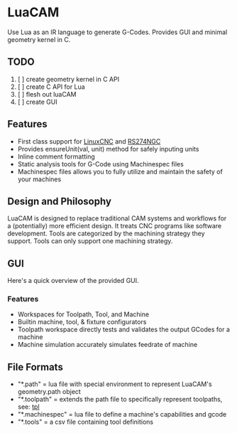
# LuaCAM
Use Lua as an IR language to generate G-Codes.
Provides GUI and minimal geometry kernel in C.

## TODO
1. [ ] create geometry kernel in C API
2. [ ] create C API for Lua
3. [ ] flesh out luaCAM
4. [ ] create GUI


## Features
- First class support for [LinuxCNC](https://linuxcnc.org/docs/html/gcode/) and [RS274NGC](https://www.nist.gov/publications/nist-rs274ngc-interpreter-version-3)
- Provides ensureUnit(val, unit) method for safely inputing units
- Inline comment formatting
- Static analysis tools for G-Code using Machinespec files
- Machinespec files allows you to fully utilize and maintain the safety of your machines


## Design and Philosophy
LuaCAM is designed to replace traditional CAM systems and workflows for a (potentially) more efficient design.
It treats CNC programs like software development.
Tools are categorized by the machining strategy they support. Tools can only support one machining strategy.


## GUI
Here's a quick overview of the provided GUI.

### Features
- Workspaces for Toolpath, Tool, and Machine
- Builtin machine, tool, & fixture configurators
- Toolpath workspace directly tests and validates the output GCodes for a machine
- Machine simulation accurately simulates feedrate of machine

## File Formats
- "*.path" = lua file with special environment to represent LuaCAM's geometry.path object
- "*.toolpath" = extends the path file to specifically represent toolpaths, see: [tpl](https://tplang.org/)
- "*.machinespec" = lua file to define a machine's capabilities and gcode
- "*.tools" = a csv file containing tool definitions

